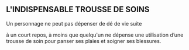 ## L'INDISPENSABLE TROUSSE DE SOINS


Un personnage ne peut pas dépenser de dé de vie suite

à un court repos, à moins que quelqu'un ne dépense une
utilisation d’une trousse de soin pour panser ses plaies et
soigner ses blessures.
